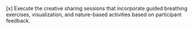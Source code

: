 [x] Execute the creative sharing sessions that incorporate guided breathing exercises, visualization, and nature-based activities based on participant feedback.